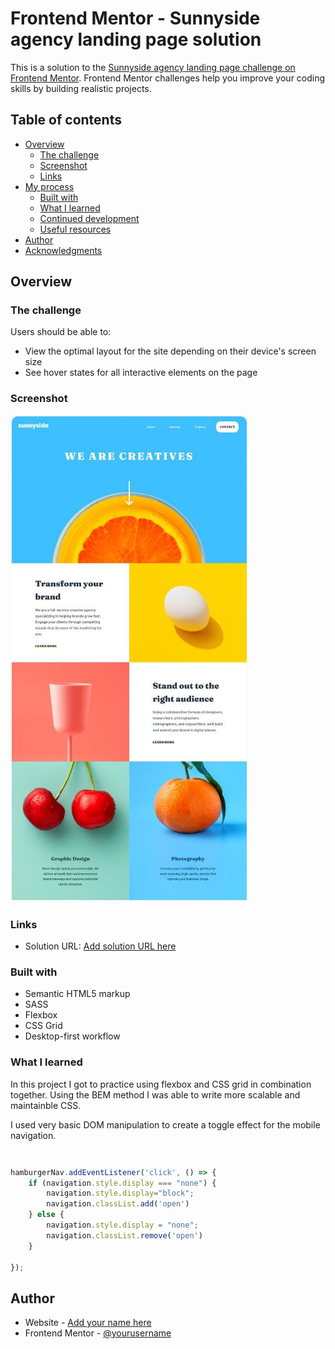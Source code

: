 # Frontend Mentor - Sunnyside agency landing page solution

This is a solution to the [Sunnyside agency landing page challenge on Frontend Mentor](https://www.frontendmentor.io/challenges/sunnyside-agency-landing-page-7yVs3B6ef). Frontend Mentor challenges help you improve your coding skills by building realistic projects.

## Table of contents

- [Overview](#overview)
  - [The challenge](#the-challenge)
  - [Screenshot](#screenshot)
  - [Links](#links)
- [My process](#my-process)
  - [Built with](#built-with)
  - [What I learned](#what-i-learned)
  - [Continued development](#continued-development)
  - [Useful resources](#useful-resources)
- [Author](#author)
- [Acknowledgments](#acknowledgments)


## Overview

### The challenge

Users should be able to:

- View the optimal layout for the site depending on their device's screen size
- See hover states for all interactive elements on the page

### Screenshot

<!-- ![](../screenshot.jpg) -->
<!-- ![Design preview for the Sunnyside agency landing page coding challenge](./screenshot/screenshot.jpg) -->
![Sunnyside-preview](https://github.com/bengera/sunnyside/blob/main/screenshot/screenshot.JPG)


### Links

- Solution URL: [Add solution URL here](https://bengera.github.io/sunnyside/)


<!-- ## My process -->

### Built with

- Semantic HTML5 markup
- SASS
- Flexbox
- CSS Grid
- Desktop-first workflow


### What I learned

In this project I got to practice using flexbox and CSS grid in combination together.
Using the BEM method I was able to write more scalable and maintainble CSS.

I used very basic DOM manipulation to create a toggle effect for the mobile navigation.

```html

```

```css

```

```js
hamburgerNav.addEventListener('click', () => {
    if (navigation.style.display === "none") {
        navigation.style.display="block";
        navigation.classList.add('open')
    } else {
        navigation.style.display = "none";
        navigation.classList.remove('open')
    }
    
});
```

## Author

- Website - [Add your name here](https://bengera.github.io/main-portfolio/)
- Frontend Mentor - [@yourusername](https://www.frontendmentor.io/profile/bengera)




